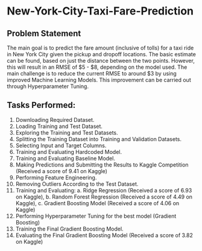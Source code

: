 # New-York-City-Taxi-Fare-Prediction

## Problem Statement
The main goal is to predict the fare amount (inclusive of tolls) for a taxi ride in New York City given the pickup and dropoff locations. The basic estimate can be found, based on just the distance between the two points. However, this will result in an RMSE of $5 - $8, depending on the model used. The main challenge is to reduce the current RMSE to around $3 by using improved Machine Learning Models. This improvement can be carried out through Hyperparameter Tuning.

## Tasks Performed:
1. Downloading Required Dataset.
2. Loading Training and Test Dataset.
3. Exploring the Training and Test Datasets.
4. Splitting the Training Dataset into Training and Validation Datasets.
5. Selecting Input and Target Columns.
6. Training and Evaluating Hardcoded Model.
7. Training and Evaluating Baseline Model.
8. Making Predictions and Submitting the Results to Kaggle Competition (Received a score of 9.41 on Kaggle)
9. Performing Feature Engineering.
10. Removing Outliers According to the Test Dataset.
11. Training and Evaluating: a. Ridge Regression (Received a score of 6.93 on Kaggle), b. Random Forest Regression (Received a score of 4.49 on Kaggle), c. Gradient Boosting Model (Received a score of 4.06 on Kaggle)
12. Performing Hyperparameter Tuning for the best model (Gradient Boosting)
13. Training the Final Gradient Boosting Model.
14. Evaluating the Final Gradient Boosting Model (Received a score of 3.82 on Kaggle)
